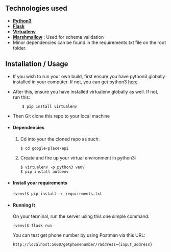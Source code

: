 

## Technologies used
* **[Python3](https://www.python.org/downloads/)** 
* **[Flask](flask.pocoo.org/)** 
* **[Virtualenv](https://virtualenv.pypa.io/en/stable/)** 
* **[Marshmallow](https://marshmallow.readthedocs.io/en/stable/index.html)** : Used for schema validation 
* Minor dependencies can be found in the requirements.txt file on the root folder.


## Installation / Usage
* If you wish to run your own build, first ensure you have python3 globally installed in your computer. If not, you can get python3 [here](https://www.python.org).
* After this, ensure you have installed virtualenv globally as well. If not, run this:
    ```
        $ pip install virtualenv
    ```
* Then Git clone this repo to your local machine


* #### Dependencies
    1. Cd into your the cloned repo as such:
        ```
        $ cd google-place-api
        ```

    2. Create and fire up your virtual environment in python3:
        ```
        $ virtualenv -p python3 venv
        $ pip install autoenv
        ```
    
* #### Install your requirements
    ```
    (venv)$ pip install -r requirements.txt
    ```

* #### Running It
    On your terminal, run the server using this one simple command:
    ```
    (venv)$ flask run
    ```
    You can test get phone number by using Postman via this URL:
    ```
    http://localhost:5000/getphonenumber/?address={input_address}
    ```